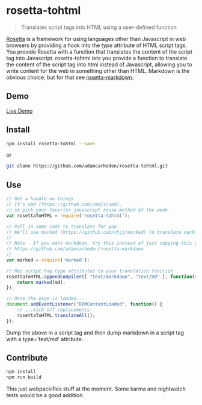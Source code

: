 # rosetta-tohtml

> Translates script tags into HTML using a user-defined function

[Rosetta](https://developer.mozilla.org/en-US/Add-ons/Code_snippets/Rosetta) is a framework for using languages other than Javascript in web browsers by providing a hook into the *type* attribute of HTML script tags. You provide Rosetta with a function that translates the content of the script tag into Javascript. rosetta-tohtml lets you provide a function to translate the content of the script tag into html instead of Javascript, allowing you to write content for the web in something other than HTML. Markdown is the obvious choice, but for that see [rosetta-markdown](https://www.npmjs.com/package/rosetta-markdown).

## Demo

[Live Demo](https://plnkr.co/edit/4t41es?p=preview)

## Install
``` bash
npm install rosetta-tohtml --save
```
or

``` bash
git clone https://github.com/adamcarheden/rosetta-tohtml.git
```
## Use
``` js
// Get a handle on things.
// It's umd (https://github.com/umdjs/umd), 
// so pick your favorite javascript reuse method of the week
var rosettaToHTML = require('rosetta-tohtml');

// Pull in some code to translate for you
// We'll use marked (https://github.com/chjj/marked) to translate markdown
//
// Note - If you want markdown, try this instead of just copying this example:
// https://github.com/adamcarheden/rosetta-markdown
//
var marked = require('marked');

// Map script tag type attributes to your translation function
rosettaToHTML.appendCompiler([ "text/markdown", "text/md" ], function(md) { 
	return marked(md);
});

// Once the page is loaded...
document.addEventListener("DOMContentLoaded", function() {
	// ...kick off replacements
	rosettaToHTML.translateAll();
});	
```
Dump the above in a script tag and then dump markdown in a script tag with a type='text/md' attribute.

## Contribute
``` bash
npm install
npm run build
```
This just webpackifies stuff at the moment.
Some karma and nightwatch tests would be a good addition.

